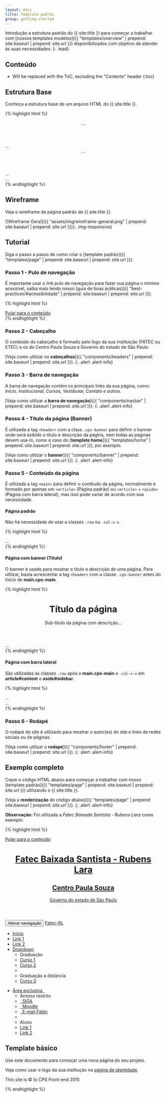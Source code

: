 ```yaml
---
layout: docs
title: Template padrão
group: getting-started
---
```


Introdução a estrutura padrão do {{ site.title }} para começar a trabalhar com [nossos templates modelos]({{ "templates/overview" | prepend: site.baseurl | prepend: site.url }}) disponibilizados com objetivo de atender às suas necessidades.
{: .lead}

## Conteúdo

* Will be replaced with the ToC, excluding the "Contents" header
{:toc}

## Estrutura Base

Conheça a estrutura base de um arquivo HTML do {{ site.title }}.

{% highlight html %}
<!DOCTYPE html>
<html lang="pt-br">
<head>
  <meta charset="utf-8">
  <meta name="viewport" content="width=device-width, initial-scale=1">
  <title>Template Padrão - {{ site.title }}</title>
  <!-- {{ site.title }} CSS -->
  <link rel="stylesheet" href="{{ site.cdn.css }}">
</head>
<body>
  <!-- Cabeçalho -->
  <header class="cps-header">
    ...
  </header>
  <!-- Barra de navegação -->
  <nav class="cps-navbar">
    ...
  </nav>
  <!-- Título da página (Banner) -->
  <header class="cps-banner">
    ...
  </header>
  <!-- Conteúdo da página -->
  <main class="cps-main">
    <article id="content" tabindex="-1">
      ...
    </article>
  </main>
  <!-- Rodapé -->
  <footer class="cps-footer">
    ...
  </footer>
  <!-- jQuery (obrigatório para plugins JavaScript do {{ site.title }}) -->
  <script src="{{ site.cdn.jquery }}"></script>
  <!-- {{ site.title }} JavaScript -->
  <script src="{{ site.cdn.js }}"></script>
</body>
</html>
{% endhighlight %}

## Wireframe

Veja o wireframe da página padrão do {{ site.title }}.

![Wireframe Geral]({{ "assets/img/wireframe-general.png" | prepend: site.baseurl | prepend: site.url }}){: .img-responsive}

## Tutorial

Siga o passo a passo de como criar o [template padrão]({{ "templates/page" | prepend: site.baseurl | prepend: site.url }}).

### Passo 1 - Pulo de navegação

É importante usar o link pulo de navegação para fazer sua página o mínimo acessível, saiba mais lendo nosso [guia de boas práticas]({{ "best-practices/#acessibilidade" | prepend: site.baseurl | prepend: site.url }}).

{% highlight html %}
<a id="skippy" class="sr-only sr-only-focusable" href="#content">
  <div class="container">
    <span class="skiplink-text">Pular para o conteúdo</span>
  </div>
</a>
{% endhighlight %}

### Passo 2 - Cabeçalho

O conteúdo do cabeçalho é formado pelo logo da sua instituição (FATEC ou ETEC) e os do Centro Paula Souza e Governo do estado de São Paulo. 

[Veja como utilizar os **cabeçalhos**]({{ "components/headers" | prepend: site.baseurl | prepend: site.url }}).
{: .alert .alert-info}

### Passo 3 - Barra de navegação

A barra de navegação contém os principais links da sua página, como: *Início, Institucional, Cursos, Vestibular, Contato e outros*. 

[Veja como utilizar a **barra de navegação**]({{ "components/navbar" | prepend: site.baseurl | prepend: site.url }}).
{: .alert .alert-info}

### Passo 4 - Título da página (Banner)

É utilizada a tag `<header>` com a class `.cps-banner` para definir o banner onde será exibido o título e descrição da página, nem todas as páginas devem usa-lo, como é caso do [**template home**]({{ "templates/home" | prepend: site.baseurl | prepend: site.url }}), por exemplo.

[Veja como utilizar o **banner**]({{ "components/banner" | prepend: site.baseurl | prepend: site.url }}).
{: .alert .alert-info}

### Passo 5 - Conteúdo da página

É utilizada a tag `<main>` para definir o contéudo da página, normalmente é formado por apenas um `<article>` (Página padrão) ou `<article>` + `<aside>` (Página com barra lateral), mas isso pode variar de acordo com sua necessidade.

#### Página padrão

Não há necessidade de usar a classes `.row` ou `.col-x-x`.

{% highlight html %}
<main class="cps-main">
  <article id="content" tabindex="-1">
    ...
  </article>
</main>
{% endhighlight %}

#### Página com banner (Título)

O banner é usado para mostrar o título e descrição de uma página. Para utilizar, basta acrescentar a tag `<header>` com a classe `.cps-banner` antes do ínicio de **main.cps-main**.

{% highlight html %}
<header class="cps-banner">
  <h1>Título da página</h1>
  <p class="lead">Sub-título da página com descrição...</p>
</header>

<main class="cps-main">
  ...
</main>
{% endhighlight %}

#### Página com barra lateral

São utilizadas as classes `.row` após o **main.cps-main** e `.col-x-x` em **article#content** e **aside#sidebar**.

{% highlight html %}
<main class="cps-main">
  <div class="row">
    <article id="content" class="col-md-9" tabindex="-1">
      ...
    </article>
    <aside id="sidebar" class="col-md-3">
      ...
    </aside>
  </div>
</main>
{% endhighlight %}

### Passo 6 - Rodapé

O rodapé do site é utilizado para mostrar o autor(es) do site e links de redes sociais ou de páginas.

[Veja como utilizar o **rodapé**]({{ "components/footer" | prepend: site.baseurl | prepend: site.url }}).
{: .alert .alert-info}

## Exemplo completo

Copie o código HTML abaixo para começar a trabalhar com nosso [template padrão]({{ "templates/page" | prepend: site.baseurl | prepend: site.url }}) utilizando o {{ site.title }}.

[Veja a **renderização** do código abaixo]({{ "templates/page" | prepend: site.baseurl | prepend: site.url }}).
{: .alert .alert-info}

**Observação:** Foi utilizada a *Fatec Baixada Santista - Rubens Lara* como exemplo.

{% highlight html %}
<!DOCTYPE html>
<html lang="pt-br">
  <head>
    <meta charset="utf-8">
    <meta name="viewport" content="width=device-width, initial-scale=1">
    <title>Template padrão - {{ site.title }}</title>
    <!-- {{ site.title }} CSS -->
    <link rel="stylesheet" href="{{ site.cdn.css }}">
    <!-- Seu CSS customizado -->
    <link rel="stylesheet" href="assets/css/style.css">    
  </head>
  <body>
    <a id="skippy" class="sr-only sr-only-focusable" href="#content">
      <div class="container">
        <span class="skiplink-text">Pular para o conteúdo</span>
      </div>
    </a>
    <header class="cps-header">
      <div class="container">
        <div class="logo-group">
          <div class="logo-group-item">
            <a class="logo logo-fatec" href="#" data-title="Baixada Santista" data-sub-title="Rubens Lara">
              <h1 class="sr-only">Fatec Baixada Santista - Rubens Lara</h1>
            </a>
          </div>
          <div class="logo-group-item">
            <a class="logo logo-cps" href="http://www.cps.sp.gov.br" title="Portal do Centro Paula Souza" target="_blank">
              <h2 class="sr-only">Centro Paula Souza</h2>
            </a>
          </div>
          <div class="logo-group-item">
            <a class="logo logo-governo-sp" href="http://www.saopaulo.sp.gov.br" title="Portal do Governo do estado de São Paulo" target="_blank">
              <span class="sr-only">Governo do estado de São Paulo</span>
            </a>
          </div>
        </div>
      </div>
    </header>
    <nav class="cps-navbar" data-spy="affix" data-offset-top="140">
      <div class="container">
        <div class="navbar-header">
          <button type="button" class="navbar-toggle collapsed" data-toggle="collapse" data-target="#navbar-collapsed" aria-expanded="false" aria-controls="navbar-collapsed">
          <span class="sr-only">Alterar navegação</span>
          <span class="icon-bar"></span>
          <span class="icon-bar"></span>
          <span class="icon-bar"></span>
          </button>
          <a class="navbar-brand visible-xs" href="#">Fatec-RL</a>
        </div>
        <div id="navbar-collapsed" class="collapse navbar-collapse ">
          <ul class="nav navbar-nav">
            <li class="home"><a href="#">Início</a></li>
            <li><a href="#">Link 1</a></li>
            <li><a href="#">Link 2</a></li>
            <li class="dropdown">
              <a href="#" data-toggle="dropdown" class="dropdown-toggle">Dropdown <b class="caret"></b></a>
              <ul class="dropdown-menu">
                <li role="presentation" class="dropdown-header">Graduação</li>
                <li><a href="#">Curso 1</a></li>
                <li><a href="#">Curso 2</a></li>
                <li role="presentation" class="divider"></li>
                <li role="presentation" class="dropdown-header">Graduação a distância</li>
                <li><a href="#">Curso 3</a></li>
              </ul>
            </li>
          </ul>
          <ul class="nav navbar-nav navbar-right">
            <li class="dropdown">
              <a href="#" data-toggle="dropdown" class="dropdown-toggle">Área exclusiva &nbsp;<i class="fa fa-user fa-fw" aria-hidden="true"></i></a>
              <ul class="dropdown-menu">
                <li role="presentation" class="dropdown-header">Acesso restrito</li>
                <li><a href="#"><i class="fa fa-lock fa-fw" aria-hidden="true"></i>&nbsp; SIGA</a></li>
                <li><a href="#"><i class="fa fa-lock fa-fw" aria-hidden="true"></i>&nbsp; Moodle</a></li>
                <li><a href="#"><i class="fa fa-lock fa-fw" aria-hidden="true"></i>&nbsp; E-mail Fatec</a></li>
                <li role="presentation" class="divider"></li>
                <li role="presentation" class="dropdown-header">Aluno</li>
                <li><a href="#">Link 1</a></li>
                <li><a href="#">Link 2</a></li>
              </ul>
            </li>
          </ul>
        </div>
      </div>
    </nav>
    <main class="cps-main">
    <article id="content" tabindex="-1">
      <h1>Template básico</h1>
      <p class="lead">Use este documento para começar uma nova página do seu projeto.</p>
      <p>Veja como usar o logo da sua institução na <a href="http://localhost:4000/branding/overview/">página de identidade</a>.</p>
    </article>
    </main>
    <footer id="footer" class="cps-footer">
      <p class="text-center">This site is &copy; to CPS Front-end 2015</p>
    </footer>
    <!-- jQuery (obrigatório para plugins JavaScript do {{ site.title }}) -->
    <script src="{{ site.cdn.jquery }}"></script>
    <!-- {{ site.title }} JavaScript -->
    <script src="{{ site.cdn.js }}"></script>    
  </body>
</html>
{% endhighlight %}
